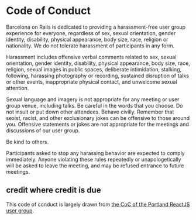 # Code of Conduct

Barcelona on Rails is dedicated to providing a harassment-free user group experience for everyone, regardless of sex, sexual orientation, gender identity, disability, physical appearance, body size, race, religion or nationality. We do not tolerate harassment of participants in any form.

Harassment includes offensive verbal comments related to sex, sexual orientation, gender identity, disability, physical appearance, body size, race, religion, sexual images in public spaces, deliberate intimidation, stalking, following, harassing photography or recording, sustained disruption of talks or other events, inappropriate physical contact, and unwelcome sexual attention.

Sexual language and imagery is not appropriate for any meeting or user group venue, including talks. Be careful in the words that you choose. Do not insult or put down other attendees. Behave civilly. Remember that sexist, racist, and other exclusionary jokes can be offensive to those around you. Offensive statements or jokes are not appropriate for the meetings and discussions of our user group.

Be kind to others.

Participants asked to stop any harassing behavior are expected to comply immediately.
Anyone violating these rules repeatedly or unapologetically will be asked to leave the meeting, and may be refused entrance to future meetings.

## credit where credit is due

This code of conduct is largely drawn from [the CoC of the Portland ReactJS user group](https://github.com/portland-react-js/meetup/blob/master/code-of-conduct.md).
